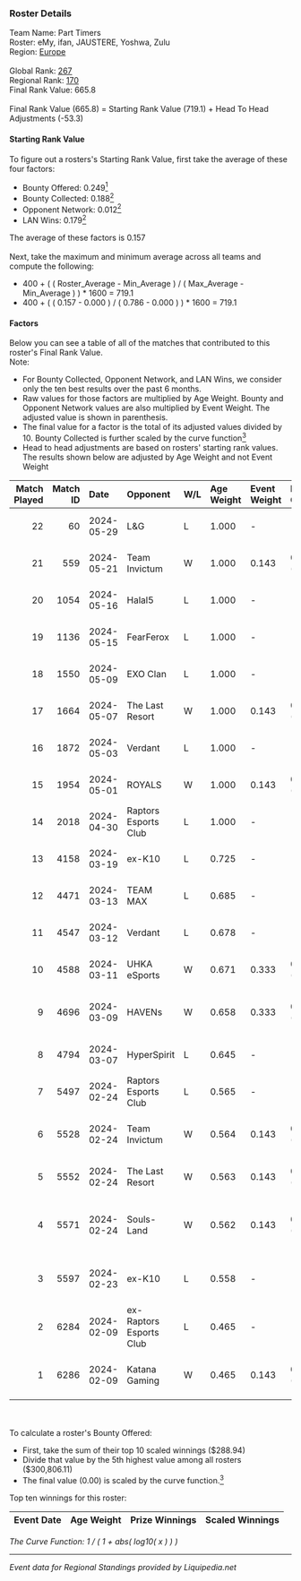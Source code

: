 ### Roster Details<br />
Team Name: Part Timers<br />
Roster: eMy, ifan, JAUSTERE, Yoshwa, Zulu<br />
Region: [Europe]( ../standings_europe.md)<br />
<br />
Global Rank: [267](../standings_global.md)<br />
Regional Rank: [170]( ../standings_europe.md)<br />
Final Rank Value:  665.8<br />
<br />
Final Rank Value (665.8) = Starting Rank Value (719.1) + Head To Head Adjustments (-53.3)<br />

#### Starting Rank Value<br />
To figure out a rosters's Starting Rank Value, first take the average of these four factors:<br />
- Bounty Offered: 0.249[<sup>1</sup>](#table2)
- Bounty Collected: 0.188[<sup>2</sup>](#table1)
- Opponent Network: 0.012[<sup>2</sup>](#table1)
- LAN Wins: 0.179[<sup>2</sup>](#table1)

The average of these factors is 0.157<br />
<br />
Next, take the maximum and minimum average across all teams and compute the following:<br />
- 400 + ( ( Roster_Average - Min_Average ) / ( Max_Average - Min_Average ) ) * 1600 = 719.1
- 400 + ( ( 0.157 - 0.000 ) / ( 0.786 - 0.000 ) ) * 1600 = 719.1


#### Factors<br />
Below you can see a table of all of the matches that contributed to this roster's Final Rank Value.<br />
Note:<br />

- For Bounty Collected, Opponent Network, and LAN Wins, we consider only the ten best results over the past 6 months.
- Raw values for those factors are multiplied by Age Weight. Bounty and Opponent Network values are also multiplied by Event Weight. The adjusted value is shown in parenthesis.
- The final value for a factor is the total of its adjusted values divided by 10. Bounty Collected is further scaled by the curve function[<sup>3</sup>](#curveFunction)
- Head to head adjustments are based on rosters' starting rank values. The results shown below are adjusted by Age Weight and not Event Weight
<span id="table1"></span><br />


| Match Played | Match ID | Date       | Opponent                | W/L | Age Weight | Event Weight | Bounty Collected | Opponent Network | LAN Wins  | H2H Adj. | Roster                                        |
| -: | -: | :- | :- | :- | :- | :- | :- | :- | :- | -: | :- |
|           22 |       60 | 2024-05-29 | L&G                     | L   | 1.000      | -            | -                | -                | -         |   -10.39 | eMy, ifan, JAUSTERE, Yoshwa, Zulu             |
|           21 |      559 | 2024-05-21 | Team Invictum           | W   | 1.000      | 0.143        | 0.000 (0.000)    | 0.175 (0.025)    | 0 (0.000) |    15.10 | eMy, ifan, Yoshwa, Ziimzey, Zulu              |
|           20 |     1054 | 2024-05-16 | Halal5                  | L   | 1.000      | -            | -                | -                | -         |   -16.03 | eMy, ifan, Yoshwa, Ziimzey, Zulu              |
|           19 |     1136 | 2024-05-15 | FearFerox               | L   | 1.000      | -            | -                | -                | -         |   -17.92 | eMy, ifan, Yoshwa, Ziimzey, Zulu              |
|           18 |     1550 | 2024-05-09 | EXO Clan                | L   | 1.000      | -            | -                | -                | -         |    -7.74 | eMy, ifan, Yoshwa, Ziimzey, Zulu              |
|           17 |     1664 | 2024-05-07 | The Last Resort         | W   | 1.000      | 0.143        | 0.000 (0.000)    | 0.178 (0.025)    | 0 (0.000) |    15.73 | eMy, ifan, Yoshwa, Ziimzey, Zulu              |
|           16 |     1872 | 2024-05-03 | Verdant                 | L   | 1.000      | -            | -                | -                | -         |    -8.34 | eMy, ifan, Yoshwa, Ziimzey, Zulu              |
|           15 |     1954 | 2024-05-01 | ROYALS                  | W   | 1.000      | 0.143        | 0.003 (0.000)    | 0.143 (0.020)    | 0 (0.000) |    15.92 | eMy, ifan, Yoshwa, Ziimzey, Zulu              |
|           14 |     2018 | 2024-04-30 | Raptors Esports Club    | L   | 1.000      | -            | -                | -                | -         |    -8.31 | eMy, ifan, Yoshwa, Ziimzey, Zulu              |
|           13 |     4158 | 2024-03-19 | ex-K10                  | L   | 0.725      | -            | -                | -                | -         |    -7.72 | eMy, ifan, Rhys, Yoshwa, Ziimzey              |
|           12 |     4471 | 2024-03-13 | TEAM MAX                | L   | 0.685      | -            | -                | -                | -         |   -15.50 | eMy, ifan, Rhys, Yoshwa, Ziimzey              |
|           11 |     4547 | 2024-03-12 | Verdant                 | L   | 0.678      | -            | -                | -                | -         |    -4.99 | eMy, ifan, Rhys, Yoshwa, Ziimzey              |
|           10 |     4588 | 2024-03-11 | UHKA eSports            | W   | 0.671      | 0.333        | 0.000 (0.000)    | 0.018 (0.004)    | 0 (0.000) |     3.22 | eMy, ifan, Rhys, Yoshwa, Ziimzey              |
|            9 |     4696 | 2024-03-09 | HAVENs                  | W   | 0.658      | 0.333        | 0.000 (0.000)    | 0.040 (0.009)    | 0 (0.000) |     3.19 | keni, proxi, v1trage, WIPSKY, yaankz          |
|            8 |     4794 | 2024-03-07 | HyperSpirit             | L   | 0.645      | -            | -                | -                | -         |   -10.23 | eMy, ifan, Rhys, Yoshwa, Ziimzey              |
|            7 |     5497 | 2024-02-24 | Raptors Esports Club    | L   | 0.565      | -            | -                | -                | -         |    -6.22 | BehinDx, Karrar, moz, PrimeOPI, wfn           |
|            6 |     5528 | 2024-02-24 | Team Invictum           | W   | 0.564      | 0.143        | 0.000 (0.000)    | 0.175 (0.014)    | 1 (0.564) |     7.46 | CYPHER, ifan, JackB, JAUSTERE, Yoshwa         |
|            5 |     5552 | 2024-02-24 | The Last Resort         | W   | 0.563      | 0.143        | 0.000 (0.000)    | 0.178 (0.014)    | 1 (0.563) |     7.88 | AdamJC, Bigun, Fizzy, Flicky, ve1nzo          |
|            4 |     5571 | 2024-02-24 | Souls-Land              | W   | 0.562      | 0.143        | 0.000 (0.000)    | 0.079 (0.006)    | 1 (0.562) |     4.40 | Deg1l, EthanChen, Harborboy, SundanceK1d, xrt |
|            3 |     5597 | 2024-02-23 | ex-K10                  | L   | 0.558      | -            | -                | -                | -         |    -6.28 | CYPHER, ifan, JackB, JAUSTERE, Yoshwa         |
|            2 |     6284 | 2024-02-09 | ex-Raptors Esports Club | L   | 0.465      | -            | -                | -                | -         |    -8.62 | ifan, JAUSTERE, m0g, Rhys, Yoshwa             |
|            1 |     6286 | 2024-02-09 | Katana Gaming           | W   | 0.465      | 0.143        | 0.000 (0.000)    | 0.000 (0.000)    | 0 (0.000) |     2.09 | ifan, JAUSTERE, m0g, Rhys, Yoshwa             |

<br />
<span id="table2"></span><br />
To calculate a roster's Bounty Offered:<br />

- First, take the sum of their top 10 scaled winnings ($288.94)
- Divide that value by the 5th highest value among all rosters ($300,806.11)
- The final value (0.00) is scaled by the curve function.[<sup>3</sup>](#curveFunction)

Top ten winnings for this roster:<br />

| Event Date | Age Weight | Prize Winnings | Scaled Winnings |
| :- | -: | :- | :- |


<span id="curveFunction"></span>_The Curve Function: 1 / ( 1 + abs( log10( x ) ) )_<br />

---
_Event data for Regional Standings provided by Liquipedia.net_<br />
